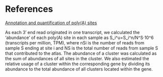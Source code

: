 # References

[Annotation and quantification of poly(A) sites](https://academic.oup.com/nar/article/48/D1/D174/5588346#190995771)

As each 3′ end read originated in one transcript, we calculated the ‘abundance’ of each poly(A) site in each sample as S_i^u=S_i^n/N^S⋅10^6 (transcripts per million, TPM), where nSi is the number of reads from sample S ending at site i and NS is the total number of reads from sample S that contributed to the atlas. The abundance of a cluster was calculated as the sum of abundances of all sites in the cluster. We also estimated the relative usage of a cluster within the corresponding gene by dividing its abundance to the total abundance of all clusters located within the gene.